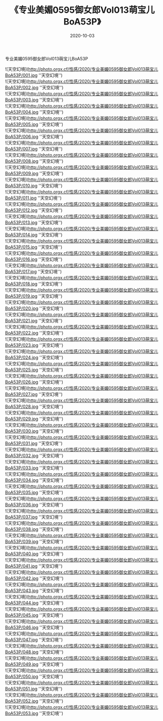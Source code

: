 ﻿---
layout: post
title:  《专业美媚0595御女郎Vol013萌宝儿BoA53P》
date:   2020-10-03
img: http://photo.orgx.cf/性感/2020/专业美媚0595御女郎Vol013萌宝儿BoA53P/000.jpg
tags: [美女, 性感, 泳衣]
---

专业美媚0595御女郎Vol013萌宝儿BoA53P



![天空幻境](http://photo.orgx.cf/性感/2020/专业美媚0595御女郎Vol013萌宝儿BoA53P/001.jpg ''天空幻境'') <br>
![天空幻境](http://photo.orgx.cf/性感/2020/专业美媚0595御女郎Vol013萌宝儿BoA53P/002.jpg ''天空幻境'') <br>
![天空幻境](http://photo.orgx.cf/性感/2020/专业美媚0595御女郎Vol013萌宝儿BoA53P/003.jpg ''天空幻境'') <br>
![天空幻境](http://photo.orgx.cf/性感/2020/专业美媚0595御女郎Vol013萌宝儿BoA53P/004.jpg ''天空幻境'') <br>
![天空幻境](http://photo.orgx.cf/性感/2020/专业美媚0595御女郎Vol013萌宝儿BoA53P/005.jpg ''天空幻境'') <br>
![天空幻境](http://photo.orgx.cf/性感/2020/专业美媚0595御女郎Vol013萌宝儿BoA53P/006.jpg ''天空幻境'') <br>
![天空幻境](http://photo.orgx.cf/性感/2020/专业美媚0595御女郎Vol013萌宝儿BoA53P/007.jpg ''天空幻境'') <br>
![天空幻境](http://photo.orgx.cf/性感/2020/专业美媚0595御女郎Vol013萌宝儿BoA53P/008.jpg ''天空幻境'') <br>
![天空幻境](http://photo.orgx.cf/性感/2020/专业美媚0595御女郎Vol013萌宝儿BoA53P/009.jpg ''天空幻境'') <br>
![天空幻境](http://photo.orgx.cf/性感/2020/专业美媚0595御女郎Vol013萌宝儿BoA53P/010.jpg ''天空幻境'') <br>
![天空幻境](http://photo.orgx.cf/性感/2020/专业美媚0595御女郎Vol013萌宝儿BoA53P/011.jpg ''天空幻境'') <br>
![天空幻境](http://photo.orgx.cf/性感/2020/专业美媚0595御女郎Vol013萌宝儿BoA53P/012.jpg ''天空幻境'') <br>
![天空幻境](http://photo.orgx.cf/性感/2020/专业美媚0595御女郎Vol013萌宝儿BoA53P/013.jpg ''天空幻境'') <br>
![天空幻境](http://photo.orgx.cf/性感/2020/专业美媚0595御女郎Vol013萌宝儿BoA53P/014.jpg ''天空幻境'') <br>
![天空幻境](http://photo.orgx.cf/性感/2020/专业美媚0595御女郎Vol013萌宝儿BoA53P/015.jpg ''天空幻境'') <br>
![天空幻境](http://photo.orgx.cf/性感/2020/专业美媚0595御女郎Vol013萌宝儿BoA53P/016.jpg ''天空幻境'') <br>
![天空幻境](http://photo.orgx.cf/性感/2020/专业美媚0595御女郎Vol013萌宝儿BoA53P/017.jpg ''天空幻境'') <br>
![天空幻境](http://photo.orgx.cf/性感/2020/专业美媚0595御女郎Vol013萌宝儿BoA53P/018.jpg ''天空幻境'') <br>
![天空幻境](http://photo.orgx.cf/性感/2020/专业美媚0595御女郎Vol013萌宝儿BoA53P/019.jpg ''天空幻境'') <br>
![天空幻境](http://photo.orgx.cf/性感/2020/专业美媚0595御女郎Vol013萌宝儿BoA53P/020.jpg ''天空幻境'') <br>
![天空幻境](http://photo.orgx.cf/性感/2020/专业美媚0595御女郎Vol013萌宝儿BoA53P/021.jpg ''天空幻境'') <br>
![天空幻境](http://photo.orgx.cf/性感/2020/专业美媚0595御女郎Vol013萌宝儿BoA53P/022.jpg ''天空幻境'') <br>
![天空幻境](http://photo.orgx.cf/性感/2020/专业美媚0595御女郎Vol013萌宝儿BoA53P/023.jpg ''天空幻境'') <br>
![天空幻境](http://photo.orgx.cf/性感/2020/专业美媚0595御女郎Vol013萌宝儿BoA53P/024.jpg ''天空幻境'') <br>
![天空幻境](http://photo.orgx.cf/性感/2020/专业美媚0595御女郎Vol013萌宝儿BoA53P/025.jpg ''天空幻境'') <br>
![天空幻境](http://photo.orgx.cf/性感/2020/专业美媚0595御女郎Vol013萌宝儿BoA53P/026.jpg ''天空幻境'') <br>
![天空幻境](http://photo.orgx.cf/性感/2020/专业美媚0595御女郎Vol013萌宝儿BoA53P/027.jpg ''天空幻境'') <br>
![天空幻境](http://photo.orgx.cf/性感/2020/专业美媚0595御女郎Vol013萌宝儿BoA53P/028.jpg ''天空幻境'') <br>
![天空幻境](http://photo.orgx.cf/性感/2020/专业美媚0595御女郎Vol013萌宝儿BoA53P/029.jpg ''天空幻境'') <br>
![天空幻境](http://photo.orgx.cf/性感/2020/专业美媚0595御女郎Vol013萌宝儿BoA53P/030.jpg ''天空幻境'') <br>
![天空幻境](http://photo.orgx.cf/性感/2020/专业美媚0595御女郎Vol013萌宝儿BoA53P/031.jpg ''天空幻境'') <br>
![天空幻境](http://photo.orgx.cf/性感/2020/专业美媚0595御女郎Vol013萌宝儿BoA53P/032.jpg ''天空幻境'') <br>
![天空幻境](http://photo.orgx.cf/性感/2020/专业美媚0595御女郎Vol013萌宝儿BoA53P/033.jpg ''天空幻境'') <br>
![天空幻境](http://photo.orgx.cf/性感/2020/专业美媚0595御女郎Vol013萌宝儿BoA53P/034.jpg ''天空幻境'') <br>
![天空幻境](http://photo.orgx.cf/性感/2020/专业美媚0595御女郎Vol013萌宝儿BoA53P/035.jpg ''天空幻境'') <br>
![天空幻境](http://photo.orgx.cf/性感/2020/专业美媚0595御女郎Vol013萌宝儿BoA53P/036.jpg ''天空幻境'') <br>
![天空幻境](http://photo.orgx.cf/性感/2020/专业美媚0595御女郎Vol013萌宝儿BoA53P/037.jpg ''天空幻境'') <br>
![天空幻境](http://photo.orgx.cf/性感/2020/专业美媚0595御女郎Vol013萌宝儿BoA53P/038.jpg ''天空幻境'') <br>
![天空幻境](http://photo.orgx.cf/性感/2020/专业美媚0595御女郎Vol013萌宝儿BoA53P/039.jpg ''天空幻境'') <br>
![天空幻境](http://photo.orgx.cf/性感/2020/专业美媚0595御女郎Vol013萌宝儿BoA53P/040.jpg ''天空幻境'') <br>
![天空幻境](http://photo.orgx.cf/性感/2020/专业美媚0595御女郎Vol013萌宝儿BoA53P/041.jpg ''天空幻境'') <br>
![天空幻境](http://photo.orgx.cf/性感/2020/专业美媚0595御女郎Vol013萌宝儿BoA53P/042.jpg ''天空幻境'') <br>
![天空幻境](http://photo.orgx.cf/性感/2020/专业美媚0595御女郎Vol013萌宝儿BoA53P/043.jpg ''天空幻境'') <br>
![天空幻境](http://photo.orgx.cf/性感/2020/专业美媚0595御女郎Vol013萌宝儿BoA53P/044.jpg ''天空幻境'') <br>
![天空幻境](http://photo.orgx.cf/性感/2020/专业美媚0595御女郎Vol013萌宝儿BoA53P/045.jpg ''天空幻境'') <br>
![天空幻境](http://photo.orgx.cf/性感/2020/专业美媚0595御女郎Vol013萌宝儿BoA53P/046.jpg ''天空幻境'') <br>
![天空幻境](http://photo.orgx.cf/性感/2020/专业美媚0595御女郎Vol013萌宝儿BoA53P/047.jpg ''天空幻境'') <br>
![天空幻境](http://photo.orgx.cf/性感/2020/专业美媚0595御女郎Vol013萌宝儿BoA53P/048.jpg ''天空幻境'') <br>
![天空幻境](http://photo.orgx.cf/性感/2020/专业美媚0595御女郎Vol013萌宝儿BoA53P/049.jpg ''天空幻境'') <br>
![天空幻境](http://photo.orgx.cf/性感/2020/专业美媚0595御女郎Vol013萌宝儿BoA53P/050.jpg ''天空幻境'') <br>
![天空幻境](http://photo.orgx.cf/性感/2020/专业美媚0595御女郎Vol013萌宝儿BoA53P/051.jpg ''天空幻境'') <br>
![天空幻境](http://photo.orgx.cf/性感/2020/专业美媚0595御女郎Vol013萌宝儿BoA53P/052.jpg ''天空幻境'') <br>
![天空幻境](http://photo.orgx.cf/性感/2020/专业美媚0595御女郎Vol013萌宝儿BoA53P/053.jpg ''天空幻境'') <br>